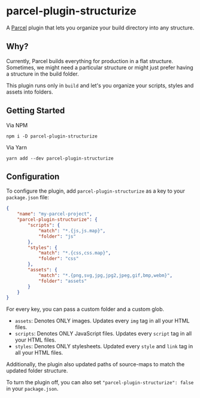 # parcel-plugin-structurize

A [Parcel][parcel] plugin that lets you organize your build directory into any structure.

## Why?

Currently, Parcel builds everything for production in a flat structure. Sometimes, we might need a particular structure or might just prefer having a structure in the build folder.

This plugin runs only in `build` and let's you organize your scripts, styles and assets into folders.

## Getting Started

Via NPM

```
npm i -D parcel-plugin-structurize
```

Via Yarn

```
yarn add --dev parcel-plugin-structurize
```

## Configuration

To configure the plugin, add `parcel-plugin-structurize` as a key to your `package.json` file:

```json
{
    "name": "my-parcel-project",
    "parcel-plugin-structurize": {
        "scripts": {
            "match": "*.{js,js.map}",
            "folder": "js"
        },
        "styles": {
            "match": "*.{css,css.map}",
            "folder": "css"
        },
        "assets": {
            "match": "*.{png,svg,jpg,jpg2,jpeg,gif,bmp,webm}",
            "folder": "assets"
        }
    }
}
```

For every key, you can pass a custom folder and a custom glob.

-   `assets`: Denotes ONLY images. Updates every `img` tag in all your HTML files.
-   `scripts`: Denotes ONLY JavaScript files. Updates every `script` tag in all your HTML files.
-   `styles`: Denotes ONLY stylesheets. Updated every `style` and `link` tag in all your HTML files.

Additionally, the plugin also updated paths of source-maps to match the updated folder structure.

To turn the plugin off, you can also set `"parcel-plugin-structurize": false` in your `package.json`.

[parcel]: "https://parceljs.org"
